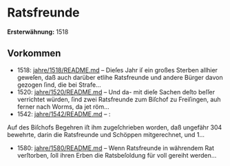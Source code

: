# Ratsfreunde

**Ersterwähnung:** 1518

## Vorkommen
- 1518: [jahre/1518/README.md](../jahre/1518/README.md) – Dieſes Jahr iſ ein großes Sterben allhier geweſen,
daß auch darüber etlihe Ratsfreunde und andere Bürger
davon gezogen ſind, die bei Strafe...
- 1520: [jahre/1520/README.md](../jahre/1520/README.md) – Und da-
mit dieſe Sachen deſto beſſer verrichtet würden, ſind zwei
Ratsfreunde zum Biſchof zu Freiſingen, auh ferner nach
Worms, da jet röm...
- 1542: [jahre/1542/README.md](../jahre/1542/README.md) – :

Auf des Biſchofs Begehren iſt ihm zugeſchrieben
worden, daß ungefähr 304 bewehrte, darin die Ratsfreunde
und Schöppen mitgerechnet, und 1...
- 1580: [jahre/1580/README.md](../jahre/1580/README.md) – Wenn Ratsfreunde in währendem Rat verſtorben, ſoll
ihren Erben die Ratsbeſoldung für voll gereiht werden...
